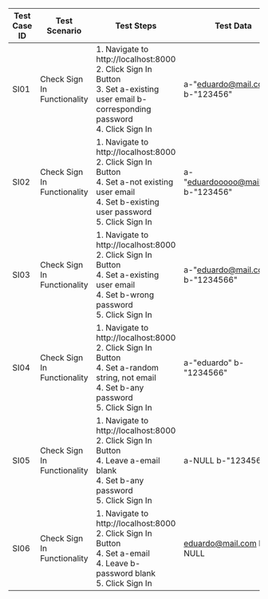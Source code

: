 | Test Case ID | Test Scenario | Test Steps | Test Data | Expected Result | Actual Result | Status |
|---|---|---|---|---|---|---|
|SI01| Check Sign In Functionality | 1. Navigate to http://localhost:8000 <br> 2. Click Sign In Button <br> 3. Set a-existing user email b-corresponding password <br> 4. Click Sign In | a-"eduardo@mail.com" b-"123456" | Sign In as Eduardo | Expected result | Pass |
|SI02| Check Sign In Functionality | 1. Navigate to http://localhost:8000 <br> 2. Click Sign In Button <br> 4. Set a-not existing user email <br> 4. Set b-existing user password <br> 5. Click Sign In | a-"eduardooooo@mail.com" b-"123456" | Error message "Invalid email or password" | Expected Result | Pass |
|SI03| Check Sign In Functionality | 1. Navigate to http://localhost:8000 <br> 2. Click Sign In Button <br> 4. Set a-existing user email <br> 4. Set b-wrong password <br> 5. Click Sign In | a-"eduardo@mail.com" b-"1234566" | Error message "Invalid email or password" | Expected Result | Pass |          
|SI04| Check Sign In Functionality | 1. Navigate to http://localhost:8000 <br> 2. Click Sign In Button <br> 4. Set a-random string, not email <br> 4. Set b-any password <br> 5. Click Sign In | a-"eduardo" b-"1234566" | Pop up box "Please Enter an Email Address" | Expected Result | Pass | 
|SI05| Check Sign In Functionality | 1. Navigate to http://localhost:8000 <br> 2. Click Sign In Button <br> 4. Leave a-email blank <br> 4. Set b-any password <br> 5. Click Sign In | a-NULL b-"123456" | Pop up box at first input "Please fill out this field" | Expected Result | Pass |     
|SI06| Check Sign In Functionality | 1. Navigate to http://localhost:8000 <br> 2. Click Sign In Button <br> 4. Set a-email <br> 4. Leave b-password blank <br> 5. Click Sign In | eduardo@mail.com b-NULL | Pop up box at second input "Please fill out this field" | Expected Result | Pass |     